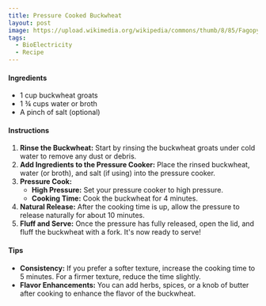 ```yaml
---
title: Pressure Cooked Buckwheat
layout: post
image: https://upload.wikimedia.org/wikipedia/commons/thumb/8/85/Fagopyrum_гречка.jpg/506px-Fagopyrum_гречка.jpg
tags:
  - BioElectricity
  - Recipe
---
```


<h4>Ingredients</h4>
<ul>
    <li>1 cup buckwheat groats</li>
    <li>1 ¾ cups water or broth</li>
    <li>A pinch of salt (optional)</li>
</ul>

<h4>Instructions</h4>
<ol>
    <li><strong>Rinse the Buckwheat:</strong> Start by rinsing the buckwheat groats under cold water to remove any dust or debris.</li>
    <li><strong>Add Ingredients to the Pressure Cooker:</strong> Place the rinsed buckwheat, water (or broth), and salt (if using) into the pressure cooker.</li>
    <li><strong>Pressure Cook:</strong>
        <ul>
            <li><strong>High Pressure:</strong> Set your pressure cooker to high pressure.</li>
            <li><strong>Cooking Time:</strong> Cook the buckwheat for 4 minutes.</li>
        </ul>
    </li>
    <li><strong>Natural Release:</strong> After the cooking time is up, allow the pressure to release naturally for about 10 minutes.</li>
    <li><strong>Fluff and Serve:</strong> Once the pressure has fully released, open the lid, and fluff the buckwheat with a fork. It's now ready to serve!</li>
</ol>

<h4>Tips</h4>
<ul>
    <li><strong>Consistency:</strong> If you prefer a softer texture, increase the cooking time to 5 minutes. For a firmer texture, reduce the time slightly.</li>
    <li><strong>Flavor Enhancements:</strong> You can add herbs, spices, or a knob of butter after cooking to enhance the flavor of the buckwheat.</li>
</ul>
